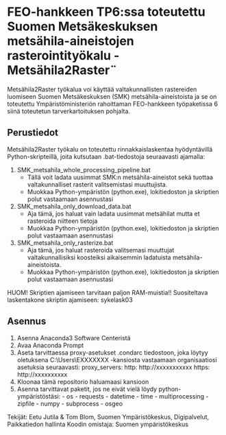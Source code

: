 # FEO-hankkeen TP6:ssa toteutettu Suomen Metsäkeskuksen metsähila-aineistojen rasterointityökalu - Metsähila2Raster¨



Metsähila2Raster työkalua voi käyttää valtakunnallisten rastereiden luomiseen Suomen Metsäkeskuksen (SMK) metsähila-aineistoista ja se on toteutettu Ympäristöministeriön rahoittaman FEO-hankkeen työpaketissa 6 siinä toteutetun tarverkartoituksen pohjalta.

## Perustiedot
Metsähila2Raster työkalu on toteutettu rinnakkaislaskentaa hyödyntävillä Python-skripteillä, joita kutsutaan .bat-tiedostoja seuraavasti ajamalla:
1. SMK_metsahila_whole_processing_pipeline.bat
    - Tällä voit ladata uusimmat SMK:n metsähila-aineistot sekä tuottaa valtakunnalliset rasterit valitsemistasi muuttujista.
    - Muokkaa Python-ympäristön (python.exe), lokitiedoston ja skriptien polut vastaamaan asennustasi
2. SMK_metsahila_only_download_data.bat
    - Aja tämä, jos haluat vain ladata uusimmat metsähilat mutta et rasteroida niitteen tietoja
    - Muokkaa Python-ympäristön (python.exe), lokitiedoston ja skriptien polut vastaamaan asennustasi
3. SMK_metsahila_only_rasterize.bat
    - Aja tämä, jos haluat rasteroida valitsemasi muuttujat valtakunnallisiksi koosteiksi aikaisemmin ladatuista metsähila-aineistoista.
    - Muokkaa Python-ympäristön (python.exe), lokitiedoston ja skriptien polut vastaamaan asennustasi

HUOM! Skriptien ajamiseen tarvitaan paljon RAM-muistia!! Suositeltava laskentakone skriptin ajamiseen: sykelask03 

## Asennus
1. Asenna Anaconda3 Software Centeristä
2. Avaa Anaconda Prompt
3. Aseta tarvittaessa proxy-asetukset .condarc tiedostoon, joka löytyy oletuksena C:\Users\EXXXXXXX -kansiosta vastaamaan organisaatiosi asetuksia seuraavasti:
proxy_servers:
  http: http://xxxxxxxxxxx
  https: http://xxxxxxxxxx
4. Kloonaa tämä repositorio haluamaasi kansioon
5. Asenna tarvittavat paketit, jos ne eivät vielä löydy python-ympäristöstäsi:
        - os
        - requests
        - datetime
        - time
        - multiprocessing
        - zipfile
        - numpy
        - subprocess
        - osgeo

Tekijät: Eetu Jutila & Tom Blom, Suomen Ympäristökeskus, Digipalvelut, Paikkatiedon hallinta
Koodin omistaja: Suomen ympäristökeskus







